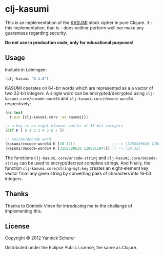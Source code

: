 # clj-kasumi

This is an implementation of the [KASUMI](http://en.wikipedia.org/wiki/KASUMI) block cipher in pure Clojure. It - this implementation, that is - does neither perform well nor make any guarantees regarding security. 

__Do not use in production code, only for educational purposes!__

## Usage

Include in Leiningen:

```clojure
[clj-kasumi "0.1.0"]
```

KASUMI operates on 64-bit words which are represented as a a vector of two 32-bit integers. A single word can be encrypted/decrypted using `clj-kasumi.core/encode-word64` and `clj-kasumi.core/decode-word64` respectively:

```clojure
(ns test
  (:use [clj-kasumi.core :as kasumi]))

;; a key is an eight-element vector of 16-bit integers
(def K [ 0 1 2 3 4 5 6 7 ])

;; encode/decode word
(kasumi/encode-word64 K [30 32])                 ;; -> [3255589620 1286811847]
(kasumi/decode-word64 K [3255589620 1286811847]) ;; -> [30 32]
```

The functions `clj-kasumi.core/encode-string` and `clj-kasumi.core/decode-string` can be used to encrypt/decrypt complete strings. And finally, the function `clj-kasumi.core/string-&gt;key` creates an eight-element key vector from any given string by converting pairs of characters into 16-bit integers.

## Thanks

Thanks to Dominik Vinan for introducing me to the challenge of implementing this.

## License

Copyright © 2012 Yannick Scherer

Distributed under the Eclipse Public License, the same as Clojure.
